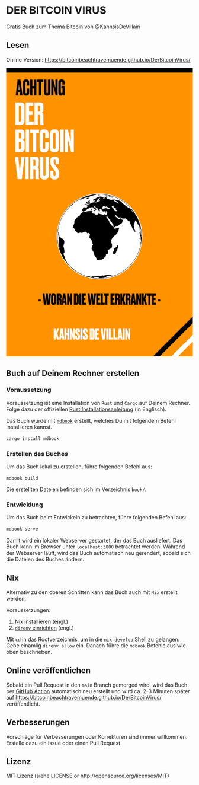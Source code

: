 # DER BITCOIN VIRUS

Gratis Buch zum Thema Bitcoin von @KahnsisDeVillain

## Lesen

Online Version: https://bitcoinbeachtravemuende.github.io/DerBitcoinVirus/

<center>

[![Book Cover](src/assets/cover-front.png)](https://bitcoinbeachtravemuende.github.io/DerBitcoinVirus/)

</center>

## Buch auf Deinem Rechner erstellen

### Voraussetzung 

Voraussetzung ist eine Installation von `Rust` und `Cargo` auf Deinem Rechner. Folge dazu der offiziellen [Rust Installationsanleitung](https://www.rust-lang.org/tools/install) (in Englisch). 

Das Buch wurde mit [`mdbook`](https://github.com/rust-lang/mdBook) erstellt, welches Du mit folgendem Befehl installieren kannst. 

```bash
cargo install mdbook
```

### Erstellen des Buches

Um das Buch lokal zu erstellen, führe folgenden Befehl aus:

```
mdbook build
```

Die erstellten Dateien befinden sich im Verzeichnis `book/`.

### Entwicklung

Um das Buch beim Entwickeln zu betrachten, führe folgenden Befehl aus:

```bash
mdbook serve
```

Damit wird ein lokaler Webserver gestartet, der das Buch ausliefert. Das Buch kann im Browser unter `localhost:3000` betrachtet werden. Während der Webserver läuft, wird das Buch automatisch neu gerendert, sobald sich die Dateien des Buches ändern.

## Nix

Alternativ zu den oberen Schritten kann das Buch auch mit `Nix` erstellt werden. 

Voraussetzungen: 

1. [Nix installieren](https://zero-to-flakes.com/install) (engl.)
1. [`direnv` einrichten](https://zero-to-flakes.com/direnv) (engl.)

Mit `cd` in das Rootverzeichnis, um in die `nix develop` Shell zu gelangen. Gebe einamlig `direnv allow` ein. Danach führe die `mdbook` Befehle aus wie oben beschrieben.


## Online veröffentlichen

Sobald ein Pull Request in den `main` Branch gemerged wird, wird das Buch per [GitHub Action](.github/workflows/publish.yml) automatisch neu erstellt und wird ca. 2-3 Minuten später auf https://bitcoinbeachtravemuende.github.io/DerBitcoinVirus/ veröffentlicht.

## Verbesserungen

Vorschläge für Verbesserungen oder Korrekturen sind immer willkommen. Erstelle dazu ein Issue oder einen Pull Request.

## Lizenz

MIT Lizenz (siehe [LICENSE](./LICENSE) or http://opensource.org/licenses/MIT)
